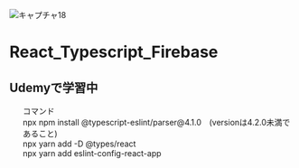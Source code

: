 ![キャプチャ18](https://user-images.githubusercontent.com/70077254/121601938-8f60a680-ca81-11eb-9a25-5e3ed482b1a6.PNG)
# React_Typescript_Firebase
## Udemyで学習中

<ul>
  コマンド<br>
npx npm install @typescript-eslint/parser@4.1.0　(versionは4.2.0未満であること)<br>
npx yarn add -D @types/react <br>
npx yarn add eslint-config-react-app
</ul>
